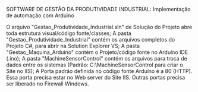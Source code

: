 SOFTWARE DE GESTÃO DA PRODUTIVIDADE INDUSTRIAL: Implementação de automação com Arduino

O arquivo "Gestao_Produtividade_Industrial.sln" de Solução do Projeto abre toda estrutura visual/código fonte/classes;
A pasta "Gestao_Produtividade_Industrial" contém os arquivos completos do Projeto C#, para abrir na Solution Explorer VS;
A pasta "Gestao_Maquina_Arduino" contém o Projeto/código fonte no Arduíno IDE (.ino);
A pasta "MachineSensorControl" contém os arquivos para troca de dados entre os sistemas (Padrão: C:\MachineSensorControl para criar o Site no IIS);
A Porta padrão definida no código fonte Arduíno é a 80 (HTTP). Essa porta precisa estar no Web server do Site IIS. Outras portas precisa ser liberado no Firewall Windows.
